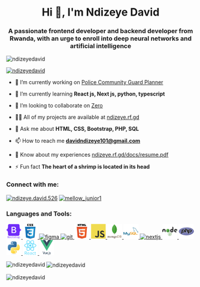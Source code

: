 <h1 align="center">Hi 👋, I'm Ndizeye David</h1>
<h3 align="center">A passionate frontend developer and backend developer from Rwanda, with an urge to enroll into deep neural networks and artificial intelligence</h3>

<p align="left"> <img src="https://komarev.com/ghpvc/?username=ndizeyedavid&label=Profile%20views&color=0e75b6&style=flat" alt="ndizeyedavid" /> </p>

<p align="left"> <a href="https://github.com/ryo-ma/github-profile-trophy"><img src="https://github-profile-trophy.vercel.app/?username=ndizeyedavid" alt="ndizeyedavid" /></a> </p>

- 🔭 I’m currently working on [Police Community Guard Planner](http://cgp.rf.gd)

- 🌱 I’m currently learning **React js, Next js, python, typescript**

- 👯 I’m looking to collaborate on [Zero](http://landing-zero.rf.gd/)

- 👨‍💻 All of my projects are available at [ndizeye.rf.gd](ndizeye.rf.gd)

- 💬 Ask me about **HTML, CSS, Bootstrap, PHP, SQL**

- 📫 How to reach me **davidndizeye101@gmail.com**

- 📄 Know about my experiences [ndizeye.rf.gd/docs/resume.pdf](ndizeye.rf.gd/docs/resume.pdf)

- ⚡ Fun fact **The heart of a shrimp is located in its head**

<h3 align="left">Connect with me:</h3>
<p align="left">
<a href="https://fb.com/ndizeye.david.526" target="blank"><img align="center" src="https://raw.githubusercontent.com/rahuldkjain/github-profile-readme-generator/master/src/images/icons/Social/facebook.svg" alt="ndizeye.david.526" height="30" width="40" /></a>
<a href="https://instagram.com/mellow_junior1" target="blank"><img align="center" src="https://raw.githubusercontent.com/rahuldkjain/github-profile-readme-generator/master/src/images/icons/Social/instagram.svg" alt="mellow_junior1" height="30" width="40" /></a>
</p>

<h3 align="left">Languages and Tools:</h3>
<p align="left"> <a href="https://getbootstrap.com" target="_blank" rel="noreferrer"> <img src="https://raw.githubusercontent.com/devicons/devicon/master/icons/bootstrap/bootstrap-plain-wordmark.svg" alt="bootstrap" width="40" height="40"/> </a> <a href="https://www.w3schools.com/css/" target="_blank" rel="noreferrer"> <img src="https://raw.githubusercontent.com/devicons/devicon/master/icons/css3/css3-original-wordmark.svg" alt="css3" width="40" height="40"/> </a> <a href="https://www.figma.com/" target="_blank" rel="noreferrer"> <img src="https://www.vectorlogo.zone/logos/figma/figma-icon.svg" alt="figma" width="40" height="40"/> </a> <a href="https://git-scm.com/" target="_blank" rel="noreferrer"> <img src="https://www.vectorlogo.zone/logos/git-scm/git-scm-icon.svg" alt="git" width="40" height="40"/> </a> <a href="https://www.w3.org/html/" target="_blank" rel="noreferrer"> <img src="https://raw.githubusercontent.com/devicons/devicon/master/icons/html5/html5-original-wordmark.svg" alt="html5" width="40" height="40"/> </a> <a href="https://developer.mozilla.org/en-US/docs/Web/JavaScript" target="_blank" rel="noreferrer"> <img src="https://raw.githubusercontent.com/devicons/devicon/master/icons/javascript/javascript-original.svg" alt="javascript" width="40" height="40"/> </a> <a href="https://www.mongodb.com/" target="_blank" rel="noreferrer"> <img src="https://raw.githubusercontent.com/devicons/devicon/master/icons/mongodb/mongodb-original-wordmark.svg" alt="mongodb" width="40" height="40"/> </a> <a href="https://www.mysql.com/" target="_blank" rel="noreferrer"> <img src="https://raw.githubusercontent.com/devicons/devicon/master/icons/mysql/mysql-original-wordmark.svg" alt="mysql" width="40" height="40"/> </a> <a href="https://nextjs.org/" target="_blank" rel="noreferrer"> <img src="https://cdn.worldvectorlogo.com/logos/nextjs-2.svg" alt="nextjs" width="40" height="40"/> </a> <a href="https://nodejs.org" target="_blank" rel="noreferrer"> <img src="https://raw.githubusercontent.com/devicons/devicon/master/icons/nodejs/nodejs-original-wordmark.svg" alt="nodejs" width="40" height="40"/> </a> <a href="https://www.php.net" target="_blank" rel="noreferrer"> <img src="https://raw.githubusercontent.com/devicons/devicon/master/icons/php/php-original.svg" alt="php" width="40" height="40"/> </a> <a href="https://www.python.org" target="_blank" rel="noreferrer"> <img src="https://raw.githubusercontent.com/devicons/devicon/master/icons/python/python-original.svg" alt="python" width="40" height="40"/> </a> <a href="https://reactjs.org/" target="_blank" rel="noreferrer"> <img src="https://raw.githubusercontent.com/devicons/devicon/master/icons/react/react-original-wordmark.svg" alt="react" width="40" height="40"/> </a> <a href="https://vuejs.org/" target="_blank" rel="noreferrer"> <img src="https://raw.githubusercontent.com/devicons/devicon/master/icons/vuejs/vuejs-original-wordmark.svg" alt="vuejs" width="40" height="40"/> </a> </p>

<p><img align="left" src="https://github-readme-stats.vercel.app/api/top-langs?username=ndizeyedavid&show_icons=true&locale=en&layout=compact" alt="ndizeyedavid" /></p>

<p>&nbsp;<img align="center" src="https://github-readme-stats.vercel.app/api?username=ndizeyedavid&show_icons=true&locale=en" alt="ndizeyedavid" /></p>

<p><img align="center" src="https://github-readme-streak-stats.herokuapp.com/?user=ndizeyedavid&" alt="ndizeyedavid" /></p>
